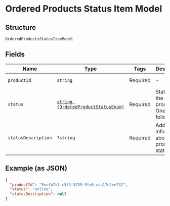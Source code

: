 
# Ordered Products Status Item Model

## Structure

`OrderedProductsStatusItemModel`

## Fields

| Name | Type | Tags | Description | Getter | Setter |
|  --- | --- | --- | --- | --- | --- |
| `productId` | `string` | Required | - | getProductId(): string | setProductId(string productId): void |
| `status` | [`string (OrderedProductStatusEnum)`](../../doc/models/ordered-product-status-enum.md) | Required | Status of the product. One of the following | getStatus(): string | setStatus(string status): void |
| `statusDescription` | `?string` | Required | Additional information about product status | getStatusDescription(): ?string | setStatusDescription(?string statusDescription): void |

## Example (as JSON)

```json
{
  "productId": "8eefb7a1-c5f3-5739-9fe6-cea17e2ee742",
  "status": "online",
  "statusDescription": null
}
```

